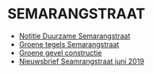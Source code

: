 # SEMARANGSTRAAT

* [Notitie Duurzame Semarangstraat](notitieDuurzameSemarangstraat.pdf)
* [Groene tegels Semarangstraat](semarangstraat.pdf)
* [Groene gevel constructie](groenegevelconstructie.pdf)
* [Nieuwsbrief Seamrangstraat juni 2019](nieuwsbrief2019-juni.pdf)

